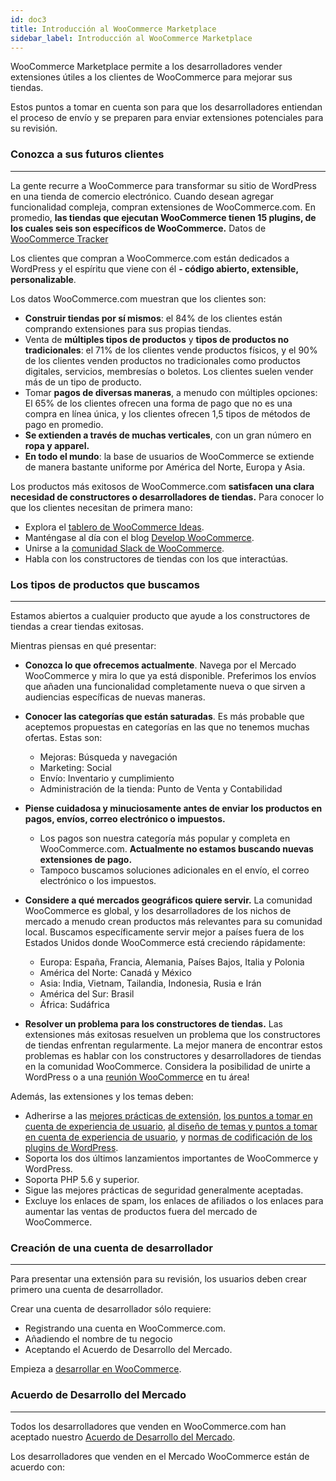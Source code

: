 ```yaml
---
id: doc3
title: Introducción al WooCommerce Marketplace
sidebar_label: Introducción al WooCommerce Marketplace
---
```

WooCommerce Marketplace permite a los desarrolladores vender extensiones útiles a los clientes de WooCommerce para mejorar sus tiendas.

Estos puntos a tomar en cuenta son para que los desarrolladores entiendan el proceso de envío y se preparen para enviar extensiones potenciales para su revisión.

### Conozca a sus futuros clientes
***

La gente recurre a WooCommerce para transformar su sitio de WordPress en una tienda de comercio electrónico. Cuando desean agregar funcionalidad compleja, compran extensiones de WooCommerce.com. En promedio, **las tiendas que ejecutan WooCommerce tienen 15 plugins, de los cuales seis son específicos de WooCommerce.** Datos de [WooCommerce Tracker](https://woocommerce.com/usage-tracking/?_ga=2.201838673.1190825584.1590641380-539752008.1590641380)

Los clientes que compran a WooCommerce.com están dedicados a WordPress y el espíritu que viene con él **- código abierto, extensible, personalizable**.

Los datos WooCommerce.com muestran que los clientes son:
- **Construir tiendas por sí mismos**: el 84% de los clientes están comprando extensiones para sus propias tiendas.
- Venta de **múltiples tipos de productos** y **tipos de productos no tradicionales**: el 71% de los clientes vende productos físicos, y el 90% de los clientes venden productos no tradicionales como productos digitales, servicios, membresías o boletos. Los clientes suelen vender más de un tipo de producto.
- Tomar **pagos de diversas maneras**, a menudo con múltiples opciones: El 65% de los clientes ofrecen una forma de pago que no es una compra en línea única, y los clientes ofrecen 1,5 tipos de métodos de pago en promedio.
- **Se extienden a través de muchas verticales**, con un gran número en **ropa y apparel.**
- **En todo el mundo**: la base de usuarios de WooCommerce se extiende de manera bastante uniforme por América del Norte, Europa y Asia. 

Los productos más exitosos de WooCommerce.com **satisfacen una clara necesidad de constructores o desarrolladores de tiendas.** Para conocer lo que los clientes necesitan de primera mano:

- Explora el [tablero de WooCommerce Ideas](https://ideas.woocommerce.com/forums/133476-woocommerce).
- Manténgase al día con el blog [Develop WooCommerce](https://woocommerce.wordpress.com).
- Unirse a la [comunidad Slack de WooCommerce](https://woocommerceslack.herokuapp.com).
- Habla con los constructores de tiendas con los que interactúas.

### Los tipos de productos que buscamos
***

Estamos abiertos a cualquier producto que ayude a los constructores de tiendas a crear tiendas exitosas.

Mientras piensas en qué presentar:

- **Conozca lo que ofrecemos actualmente**. Navega por el Mercado WooCommerce y mira lo que ya está disponible. Preferimos los envíos que añaden una funcionalidad completamente nueva o que sirven a audiencias específicas de nuevas maneras.
- **Conocer las categorías que están saturadas**. Es más probable que aceptemos propuestas en categorías en las que no tenemos muchas ofertas. Estas son: 
    - Mejoras: Búsqueda y navegación
    - Marketing: Social
    - Envío: Inventario y cumplimiento
    - Administración de la tienda: Punto de Venta y Contabilidad
- **Piense cuidadosa y minuciosamente antes de enviar los productos en pagos, envíos, correo electrónico o impuestos.**
    - Los pagos son nuestra categoría más popular y completa en WooCommerce.com. **Actualmente no estamos buscando nuevas extensiones de pago.**
    - Tampoco buscamos soluciones adicionales en el envío, el correo electrónico o los impuestos.
- **Considere a qué mercados geográficos quiere servir.** La comunidad WooCommerce es global, y los desarrolladores de los nichos de mercado a menudo crean productos más relevantes para su comunidad local. Buscamos específicamente servir mejor a países fuera de los Estados Unidos donde WooCommerce está creciendo rápidamente:

    - Europa: España, Francia, Alemania, Países Bajos, Italia y Polonia
    - América del Norte: Canadá y México
    - Asia: India, Vietnam, Tailandia, Indonesia, Rusia e Irán
    - América del Sur: Brasil
    - África: Sudáfrica
- **Resolver un problema para los constructores de tiendas.** Las extensiones más exitosas resuelven un problema que los constructores de tiendas enfrentan regularmente. La mejor manera de encontrar estos problemas es hablar con los constructores y desarrolladores de tiendas en la comunidad WooCommerce. Considera la posibilidad de unirte a WordPress o a una [reunión WooCommerce](https://woocommerce.com/meetups/?_ga=2.126246093.1190825584.1590641380-539752008.1590641380) en tu área!

Además, las extensiones y los temas deben:
- Adherirse a las [mejores prácticas de extensión](https://docs.woocommerce.com/document/create-a-plugin/), [los puntos a tomar en cuenta de experiencia de usuario](https://docs.woocommerce.com/document/user-experience-guidelines-ux/), [al diseño de temas y puntos a tomar en cuenta de experiencia de usuario](https://docs.woocommerce.com/document/woocommerce-marketplace-theme-design-and-user-experience-guidelines/), y [normas de codificación de los plugins de WordPress](https://codex.wordpress.org/Writing_a_Plugin).
- Soporta los dos últimos lanzamientos importantes de WooCommerce y WordPress.
- Soporta PHP 5.6 y superior.
- Sigue las mejores prácticas de seguridad generalmente aceptadas.
- Excluye los enlaces de spam, los enlaces de afiliados o los enlaces para aumentar las ventas de productos fuera del mercado de WooCommerce.

### Creación de una cuenta de desarrollador
***
Para presentar una extensión para su revisión, los usuarios deben crear primero una cuenta de desarrollador.

Crear una cuenta de desarrollador sólo requiere:
- Registrando una cuenta en WooCommerce.com.
- Añadiendo el nombre de tu negocio
- Aceptando el Acuerdo de Desarrollo del Mercado.

Empieza a [desarrollar en WooCommerce](https://woocommerce.com/develop-woocommerce/?_ga=2.191681642.1190825584.1590641380-539752008.1590641380).

### Acuerdo de Desarrollo del Mercado
***
Todos los desarrolladores que venden en WooCommerce.com han aceptado nuestro [Acuerdo de Desarrollo del Mercado](https://woocommerce.com/marketplace-developer-agreement/?_ga=2.188101480.1190825584.1590641380-539752008.1590641380).

Los desarrolladores que venden en el Mercado WooCommerce están de acuerdo con:


